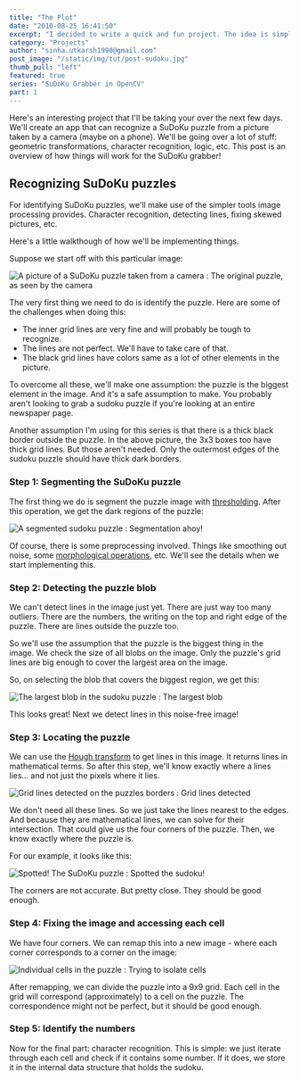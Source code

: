 ```yaml
---
title: "The Plot"
date: "2010-08-25 16:41:50"
excerpt: "I decided to write a quick and fun project. The idea is simple - capture an image, identify the sudoku grid + digits and then solve the puzzle!"
category: "Projects"
author: "sinha.utkarsh1990@gmail.com"
post_image: "/static/img/tut/post-sudoku.jpg"
thumb_pull: "left"
featured: true
series: "SuDoKu Grabber in OpenCV"
part: 1
---
```

Here's an interesting project that I'll be taking your over the next few days. We'll create an app that can recognize a SuDoKu puzzle from a picture taken by a camera (maybe on a phone). We'll be going over a lot of stuff: geometric transformations, character recognition, logic, etc. This post is an overview of how things will work for the SuDoKu grabber! 

## Recognizing SuDoKu puzzles

For identifying SuDoKu puzzles, we'll make use of the simpler tools image processing provides. Character recognition, detecting lines, fixing skewed pictures, etc.

Here's a little walkthough of how we'll be implementing things.

Suppose we start off with this particular image:

![A picture of a SuDoKu puzzle taken from a camera](/static/img/tut/sudoku-original.jpg)
: The original puzzle, as seen by the camera

The very first thing we need to do is identify the puzzle. Here are some of the challenges when doing this: 

  * The inner grid lines are very fine and will probably be tough to recognize.
  * The lines are not perfect. We'll have to take care of that.
  * The black grid lines have colors same as a lot of other elements in the picture.

To overcome all these, we'll make one assumption: the puzzle is the biggest element in the image. And it's a safe assumption to make. You probably aren't looking to grab a sudoku puzzle if you're looking at an entire newspaper page.

Another assumption I'm using for this series is that there is a thick black border outside the puzzle. In the above picture, the 3x3 boxes too have thick grid lines. But those aren't needed. Only the outermost edges of the sudoku puzzle should have thick dark borders.

### Step 1: Segmenting the SuDoKu puzzle

The first thing we do is segment the puzzle image with [thresholding](/tutorials/thresholding/). After this operation, we get the dark regions of the puzzle:

![A segmented sudoku puzzle](/static/img/tut/sudoku-segmented.jpg)
: Segmentation ahoy!

Of course, there is some preprocessing involved. Things like smoothing out noise, some [morphological operations](/tutorials/mathematical-morphology/), etc. We'll see the details when we start implementing this. 

### Step 2: Detecting the puzzle blob

We can't detect lines in the image just yet. There are just way too many outliers. There are the numbers, the writing on the top and right edge of the puzzle. There are lines outside the puzzle too.

So we'll use the assumption that the puzzle is the biggest thing in the image. We check the size of all blobs on the image. Only the puzzle's grid lines are big enough to cover the largest area on the image.

So, on selecting the blob that covers the biggest region, we get this:

![The largest blob in the sudoku puzzle](/static/img/tut/sudoku-puzzle-blob.jpg)
: The largest blob

This looks great! Next we detect lines in this noise-free image! 

### Step 3: Locating the puzzle

We can use the [Hough transform](/tutorials/hough-transform-basics/) to get lines in this image. It returns lines in mathematical terms. So after this step, we'll know exactly where a lines lies... and not just the pixels where it lies.

![Grid lines detected on the puzzles borders](/static/img/tut/sudoku-detect-lines.jpg)
: Grid lines detected

We don't need all these lines. So we just take the lines nearest to the edges. And because they are mathematical lines, we can solve for their intersection. That could give us the four corners of the puzzle. Then, we know exactly where the puzzle is.

For our example, it looks like this: 

![Spotted! The SuDoKu puzzle](/static/img/tut/sudoku-puzzle-located.jpg)
: Spotted the sudoku!

The corners are not accurate. But pretty close. They should be good enough.

### Step 4: Fixing the image and accessing each cell

We have four corners. We can remap this into a new image - where each corner corresponds to a corner on the image:

![Individual cells in the puzzle](/static/img/tut/sudoku-cells.jpg)
: Trying to isolate cells

After remapping, we can divide the puzzle into a 9x9 grid. Each cell in the grid will correspond (approximately) to a cell on the puzzle. The correspondence might not be perfect, but it should be good enough. 

### Step 5: Identify the numbers

Now for the final part: character recognition. This is simple: we just iterate through each cell and check if it contains some number. If it does, we store it in the internal data structure that holds the sudoku.
